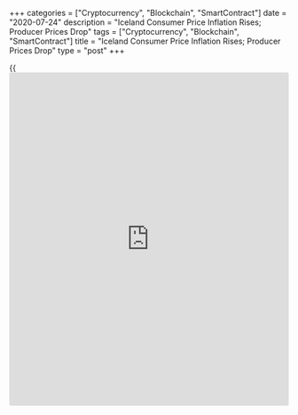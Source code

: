 +++
categories = ["Cryptocurrency", "Blockchain", "SmartContract"]
date = "2020-07-24"
description = "Iceland Consumer Price Inflation Rises; Producer Prices Drop"
tags = ["Cryptocurrency", "Blockchain", "SmartContract"]
title = "Iceland Consumer Price Inflation Rises; Producer Prices Drop"
type = "post"
+++

{{<iframe id="large-banner" src="https://www.bounty.group/#slide=23.0" width="100%" height="600" scrolling="no" style="border: 0px solid rgb(216, 221, 230); border-radius: 3px;">}}

Iceland's consumer price inflation rose in July and producer prices
dropped, figures from Statistics Iceland showed on Friday.

The consumer price index rose 3.0 percent year-on-year in July,
following a 2.6 percent increase in June and May.

Excluding housing cost, inflation was 3.3 percent in July.

On a monthly basis, consumer prices rose 0.1 percent in July, after a
0.4 percent increase in the previous month.

Prices for clothing and footwear decreased 3.6 percent monthly in July
due to the effect of summer sales.

Producer prices dropped 1.2 percent yearly in June, reversing a 1.3
percent rise in May. Prices fell for the first time in six months.

On a month-on-month basis, producer prices fell 2.0 percent in June,
following a 3.5 percent decline in the preceding month.

For comments and feedback [contact](https://www.playgroundfx.com/contact/): editorial@rtt[news](https://www.letsplayfx.com/blog/forex-news-website/).com

[Economic News][1]

 **What parts of the world are seeing the best (and worst) economic
performances lately? Click[here][2] to check out our [Econ Scorecard][2]
and find out! See up-to-the-moment [ranking](https://www.playgroundfx.com/blog/crypto-exchange-ranking/)s for the best and worst
performers in [GDP][3], [unemployment rate][4], [inflation][5] and much
more.**

   1. www.rtt[news](https://www.letsplayfx.com/blog/forex-news-website/).com/Content/EconomicNews.aspx
   2. www.rtt[news](https://www.letsplayfx.com/blog/forex-news-website/).com/economic-scorecard/world-rank/unemployment-rate/highest-performance.aspx
   3. www.rtt[news](https://www.letsplayfx.com/blog/forex-news-website/).com/economic-scorecard/world-rank/GDP/highest-performance.aspx
   4. www.rtt[news](https://www.letsplayfx.com/blog/forex-news-website/).com/economic-scorecard/world-rank/unemployment-rate/lowest-performance.aspx
   5. www.rtt[news](https://www.letsplayfx.com/blog/forex-news-website/).com/economic-scorecard/world-rank/CPI/highest-performance.aspx